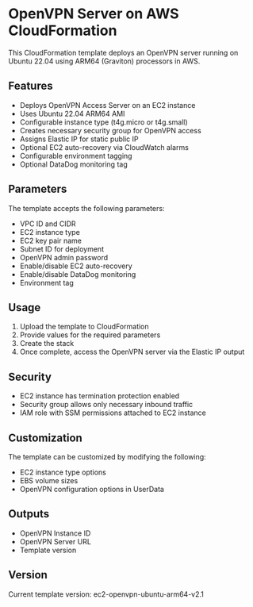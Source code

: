 #  OpenVPN Server on AWS CloudFormation

This CloudFormation template deploys an OpenVPN server running on Ubuntu 22.04 using ARM64 (Graviton) processors in AWS.

## Features

- Deploys OpenVPN Access Server on an EC2 instance
- Uses Ubuntu 22.04 ARM64 AMI  
- Configurable instance type (t4g.micro or t4g.small)
- Creates necessary security group for OpenVPN access
- Assigns Elastic IP for static public IP
- Optional EC2 auto-recovery via CloudWatch alarms
- Configurable environment tagging
- Optional DataDog monitoring tag

## Parameters

The template accepts the following parameters:

- VPC ID and CIDR
- EC2 instance type  
- EC2 key pair name
- Subnet ID for deployment
- OpenVPN admin password
- Enable/disable EC2 auto-recovery
- Enable/disable DataDog monitoring
- Environment tag

## Usage

1. Upload the template to CloudFormation
2. Provide values for the required parameters 
3. Create the stack
4. Once complete, access the OpenVPN server via the Elastic IP output

## Security

- EC2 instance has termination protection enabled
- Security group allows only necessary inbound traffic
- IAM role with SSM permissions attached to EC2 instance

## Customization

The template can be customized by modifying the following:

- EC2 instance type options
- EBS volume sizes
- OpenVPN configuration options in UserData

## Outputs

- OpenVPN Instance ID
- OpenVPN Server URL 
- Template version

## Version

Current template version: ec2-openvpn-ubuntu-arm64-v2.1